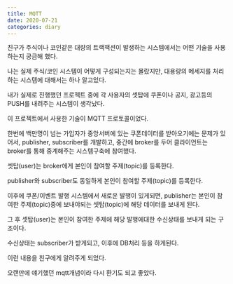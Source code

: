 ```yaml
---
title: MQTT
date: 2020-07-21
categories: diary
---
```

친구가 주식이나 코인같은 대량의 트랙잭션이 발생하는 시스템에서는 어떤 기술을 사용하는지 궁금해 했다.

나는 실제 주식/코인 시스템이 어떻게 구성되는지는 몰랐지만, 대용량의 메세지를 처리하는 시스템에 대해서는 하나 알고있다.

내가 실제로 진행했던 프로젝트 중에 각 사용자의 셋탑에 쿠폰이나 공지, 광고등의 PUSH를 내려주는 시스템이 생각났다.

이 프로젝트에서 사용한 기술이 MQTT 프로토콜이었다.

한번에 백만명이 넘는 가입자가 중앙서버에 있는 쿠폰데이터를 받아오기에는 문제가 있어서, publisher, subscriber를 개발하고, 중간에 broker를 두어 클라이언트는 broker를 통해 중계해주는 시스템구축에 참여했다.

셋탑(user)는 broker에게 본인이 참여할 주제(topic)를 등록한다.

publisher와 subscriber도 동일하게 본인이 참여할 주제(topic)를 등록한다.

이후에 쿠폰/이벤트 발행 시스템에서 새로운 발행이 있게되면, publisher는 본인이 참여한 주제(topic)중에 보내야되는 셋탑(topic)에 해당 데이터를 보내게 된다.

그 후 셋탑(user)는 본인이 참여한 주제에 해당 발행에대한 수신상태를 보내게 되는 구조이다.

수신상태는 subscriber가 받게되고, 이후에 DB처리 등을 하게된다.

이런 내용을 친구에게 알려주게 되었다.

오랜만에 얘기했던 mqtt개념이라 다시 환기도 되고 좋았다.